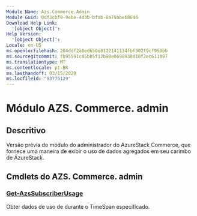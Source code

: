 ```yaml
---
Module Name: Azs.Commerce.Admin
Module Guid: 0df3cbf9-9ebe-4d3b-bfab-6a79abeb8646
Download Help Link:
  '[object Object]': 
Help Version:
  '[object Object]': 
Locale: en-US
ms.openlocfilehash: 204ddf2a0ed650e8122141134fbf382f9cf950bb
ms.sourcegitcommit: fb95591c45bb5f12b98e0690938d18f2ec611897
ms.translationtype: MT
ms.contentlocale: pt-BR
ms.lasthandoff: 03/15/2020
ms.locfileid: "93775129"
---
```

# Módulo AZS. Commerce. admin
## Descritivo
Versão prévia do módulo do administrador do AzureStack Commerce, que fornece uma maneira de exibir o uso de dados agregados em seu carimbo de AzureStack. 

## Cmdlets do AZS. Commerce. admin
### [Get-AzsSubscriberUsage](Get-AzsSubscriberUsage.md)
Obter dados de uso de durante o TimeSpan especificado.

